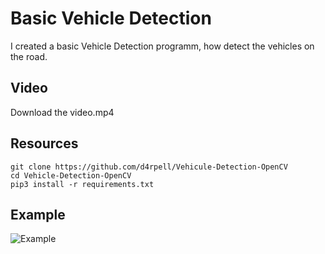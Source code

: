 # Basic Vehicle Detection

I created a basic Vehicle Detection programm, how detect the vehicles on the road.

## Video

Download the video.mp4

## Resources
```
git clone https://github.com/d4rpell/Vehicule-Detection-OpenCV
cd Vehicle-Detection-OpenCV
pip3 install -r requirements.txt
```

## Example


![Example](https://i.ibb.co/1qjYcGt/proof.png)